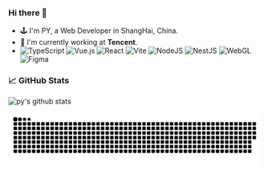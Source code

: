 
### Hi there 👋

- 🕹 I'm PY, a Web Developer in ShangHai, China.
- 🏢 I'm currently working at **Tencent**.
- ![TypeScript](https://img.shields.io/badge/typescript-%23007ACC.svg?style=for-the-badge&logo=typescript&logoColor=white)
  ![Vue.js](https://img.shields.io/badge/vuejs-%2335495e.svg?style=for-the-badge&logo=vuedotjs&logoColor=%234FC08D)
  ![React](https://img.shields.io/badge/react-%2320232a.svg?style=for-the-badge&logo=react&logoColor=%2361DAFB)
  ![Vite](https://img.shields.io/badge/vite-%23646CFF.svg?style=for-the-badge&logo=vite&logoColor=white)
  ![NodeJS](https://img.shields.io/badge/node.js-6DA55F?style=for-the-badge&logo=node.js&logoColor=white)
  ![NestJS](https://img.shields.io/badge/nestjs-%23E0234E.svg?style=for-the-badge&logo=nestjs&logoColor=white)
  ![WebGL](https://img.shields.io/badge/WebGL-990000?logo=webgl&logoColor=white&style=for-the-badge)
  ![Figma](https://img.shields.io/badge/figma-%23F24E1E.svg?style=for-the-badge&logo=figma&logoColor=white)
  
### 📈 GitHub Stats

![py's github stats](https://github-readme-stats.vercel.app/api?username=pengYYYYY&show_icons=true&theme=radical&count_private=true&show_icons=true)

<picture>
  <source media="(prefers-color-scheme: dark)" srcset="https://raw.githubusercontent.com/PengYYYYY/PengYYYYY/output/github-contribution-grid-snake-dark.svg">
  <source media="(prefers-color-scheme: light)" srcset="https://raw.githubusercontent.com/PengYYYYY/PengYYYYY/output/github-contribution-grid-snake.svg">
  <img alt="github contribution grid snake animation" src="https://raw.githubusercontent.com/PengYYYYY/PengYYYYY/output/github-contribution-grid-snake.svg">
</picture>
